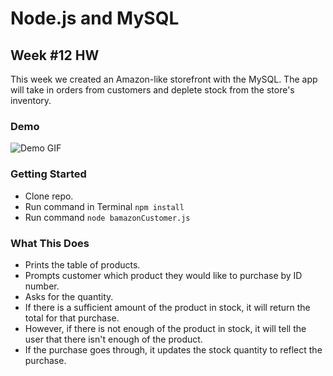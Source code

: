 # Node.js and MySQL
## Week #12 HW
This week we created an Amazon-like storefront with the MySQL. The app will take in orders from customers and deplete stock from the store's inventory.

### Demo
![Demo GIF](assets/node_mysql_demo.gif)

### Getting Started
- Clone repo.
- Run command in Terminal `npm install`
- Run command `node bamazonCustomer.js`

### What This Does
- Prints the table of products.
- Prompts customer which product they would like to purchase by ID number.
- Asks for the quantity.
- If there is a sufficient amount of the product in stock, it will return the total for that purchase.
- However, if there is not enough of the product in stock, it will tell the user that there isn't enough of the product.
- If the purchase goes through, it updates the stock quantity to reflect the purchase.

